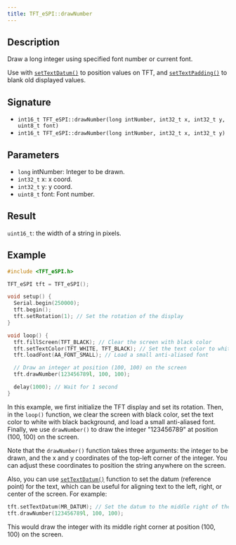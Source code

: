 ```yaml
---
title: TFT_eSPI::drawNumber
---
```


## Description

Draw a long integer using specified font number or current font.

Use with [`setTextDatum()`](settextdatum.md) to position values on TFT, and [`setTextPadding()`](settextpadding.md) to
blank old displayed values.

## Signature

* `int16_t TFT_eSPI::drawNumber(long intNumber, int32_t x, int32_t y, uint8_t font)`
* `int16_t TFT_eSPI::drawNumber(long intNumber, int32_t x, int32_t y)`

## Parameters

* `long` intNumber: Integer to be drawn.
* `int32_t` x: x coord.
* `int32_t` y: y coord.
* `uint8_t` font: Font number.

## Result

`uint16_t`: the width of a string in pixels.

## Example

``` cpp
#include <TFT_eSPI.h>

TFT_eSPI tft = TFT_eSPI();

void setup() {
  Serial.begin(250000);
  tft.begin();
  tft.setRotation(1); // Set the rotation of the display
}

void loop() {
  tft.fillScreen(TFT_BLACK); // Clear the screen with black color
  tft.setTextColor(TFT_WHITE, TFT_BLACK); // Set the text color to white with black background
  tft.loadFont(AA_FONT_SMALL); // Load a small anti-aliased font

  // Draw an integer at position (100, 100) on the screen
  tft.drawNumber(123456789l, 100, 100);

  delay(1000); // Wait for 1 second
}
```

In this example, we first initialize the TFT display and set its rotation. Then, in the `loop()` function, we clear the 
screen with black color, set the text color to white with black background, and load a small anti-aliased font. Finally, 
we use `drawNumber()` to draw the integer "123456789" at position (100, 100) on the screen.

Note that the `drawNumber()` function takes three arguments: the integer to be drawn, and the x and y coordinates of the 
top-left corner of the integer. You can adjust these coordinates to position the string anywhere on the screen.

Also, you can use [`setTextDatum()`](settextdatum.md) function to set the datum (reference point) for the text, which 
can be useful for aligning text to the left, right, or center of the screen. For example:

``` cpp
tft.setTextDatum(MR_DATUM); // Set the datum to the middle right of the text
tft.drawNumber(123456789l, 100, 100);
```

This would draw the integer with its middle right corner at position (100, 100) on the screen.
